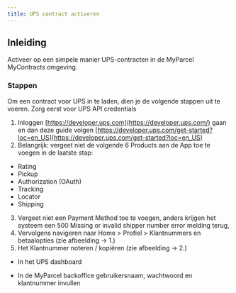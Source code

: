 ```yaml
---
title: UPS contract activeren
---
```


## Inleiding

Activeer op een simpele manier UPS-contracten in de MyParcel MyContracts omgeving.

### Stappen

Om een contract voor UPS in te laden, dien je de volgende stappen uit te voeren. Zorg eerst voor UPS API credentials

1. Inloggen [https://developer.ups.com](https://developer.ups.com/) gaan en dan deze guide volgen [https://developer.ups.com/get-started?loc=en_US](https://developer.ups.com/get-started?loc=en_US)
2. Belangrijk: vergeet niet de volgende 6 Products aan de App toe te voegen in de laatste stap:

- Rating
- Pickup
- Authorization (OAuth)
- Tracking
- Locator
- Shipping

3. Vergeet niet een Payment Method toe te voegen, anders krijgen het systeem een 500 Missing or invalid shipper number error melding terug,
4. Vervolgens navigeren naar Home > Profiel > Klantnummers en betaalopties (zie afbeelding -> 1.)
5. Het Klantnummer noteren / kopiëren (zie afbeelding -> 2.)

- In het UPS dashboard
  <MPImg src="/backoffice/ups/ups-credentials.jpg" alt="UPS credentials" />

- In de MyParcel backoffice gebruikersnaam, wachtwoord en klantnummer invullen
  <MPImg src="/backoffice/ups/ups-instellingen.jpg" alt="UPS instellingen in MyParcel backoffice" />
